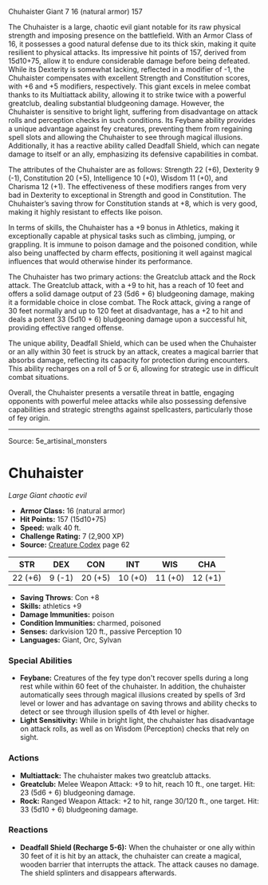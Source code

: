 <MonsterName/>Chuhaister</MonsterName>
<CreatureType/>Giant</CreatureType>
<CR/>7</CR>
<AC/>16 (natural armor)</AC>
<HP/>157</HP>
<summary>The Chuhaister is a large, chaotic evil giant notable for its raw physical strength and imposing presence on the battlefield. With an Armor Class of 16, it possesses a good natural defense due to its thick skin, making it quite resilient to physical attacks. Its impressive hit points of 157, derived from 15d10+75, allow it to endure considerable damage before being defeated. While its Dexterity is somewhat lacking, reflected in a modifier of -1, the Chuhaister compensates with excellent Strength and Constitution scores, with +6 and +5 modifiers, respectively. This giant excels in melee combat thanks to its Multiattack ability, allowing it to strike twice with a powerful greatclub, dealing substantial bludgeoning damage. However, the Chuhaister is sensitive to bright light, suffering from disadvantage on attack rolls and perception checks in such conditions. Its Feybane ability provides a unique advantage against fey creatures, preventing them from regaining spell slots and allowing the Chuhaister to see through magical illusions. Additionally, it has a reactive ability called Deadfall Shield, which can negate damage to itself or an ally, emphasizing its defensive capabilities in combat.</summary>

<detail>

The attributes of the Chuhaister are as follows: Strength 22 (+6), Dexterity 9 (-1), Constitution 20 (+5), Intelligence 10 (+0), Wisdom 11 (+0), and Charisma 12 (+1). The effectiveness of these modifiers ranges from very bad in Dexterity to exceptional in Strength and good in Constitution. The Chuhaister’s saving throw for Constitution stands at +8, which is very good, making it highly resistant to effects like poison.

In terms of skills, the Chuhaister has a +9 bonus in Athletics, making it exceptionally capable at physical tasks such as climbing, jumping, or grappling. It is immune to poison damage and the poisoned condition, while also being unaffected by charm effects, positioning it well against magical influences that would otherwise hinder its performance.

The Chuhaister has two primary actions: the Greatclub attack and the Rock attack. The Greatclub attack, with a +9 to hit, has a reach of 10 feet and offers a solid damage output of 23 (5d6 + 6) bludgeoning damage, making it a formidable choice in close combat. The Rock attack, giving a range of 30 feet normally and up to 120 feet at disadvantage, has a +2 to hit and deals a potent 33 (5d10 + 6) bludgeoning damage upon a successful hit, providing effective ranged offense.

The unique ability, Deadfall Shield, which can be used when the Chuhaister or an ally within 30 feet is struck by an attack, creates a magical barrier that absorbs damage, reflecting its capacity for protection during encounters. This ability recharges on a roll of 5 or 6, allowing for strategic use in difficult combat situations. 

Overall, the Chuhaister presents a versatile threat in battle, engaging opponents with powerful melee attacks while also possessing defensive capabilities and strategic strengths against spellcasters, particularly those of fey origin.</detail>



---

Source: 5e_artisinal_monsters

# Chuhaister

*Large* *Giant* *chaotic evil*

- **Armor Class:** 16 (natural armor)
- **Hit Points:** 157 (15d10+75)
- **Speed:** walk 40 ft.
- **Challenge Rating:** 7 (2,900 XP)
- **Source:** [Creature Codex](https://koboldpress.com/kpstore/product/creature-codex-for-5th-edition-dnd) page 62

| STR | DEX | CON | INT | WIS | CHA |
| --- | --- | --- | --- | --- | --- |
| 22 (+6) | 9 (-1) | 20 (+5) | 10 (+0) | 11 (+0) | 12 (+1) |

- **Saving Throws**: Con +8
- **Skills:** athletics +9
- **Damage Immunities:** poison
- **Condition Immunities:** charmed, poisoned
- **Senses:** darkvision 120 ft., passive Perception 10
- **Languages:** Giant, Orc, Sylvan

### Special Abilities

- **Feybane:** Creatures of the fey type don't recover spells during a long rest while within 60 feet of the chuhaister. In addition, the chuhaister automatically sees through magical illusions created by spells of 3rd level or lower and has advantage on saving throws and ability checks to detect or see through illusion spells of 4th level or higher.
- **Light Sensitivity:** While in bright light, the chuhaister has disadvantage on attack rolls, as well as on Wisdom (Perception) checks that rely on sight.

### Actions

- **Multiattack:** The chuhaister makes two greatclub attacks.
- **Greatclub:** Melee Weapon Attack: +9 to hit, reach 10 ft., one target. Hit: 23 (5d6 + 6) bludgeoning damage.
- **Rock:** Ranged Weapon Attack: +2 to hit, range 30/120 ft., one target. Hit: 33 (5d10 + 6) bludgeoning damage.

### Reactions

- **Deadfall Shield (Recharge 5-6):** When the chuhaister or one ally within 30 feet of it is hit by an attack, the chuhaister can create a magical, wooden barrier that interrupts the attack. The attack causes no damage. The shield splinters and disappears afterwards.




